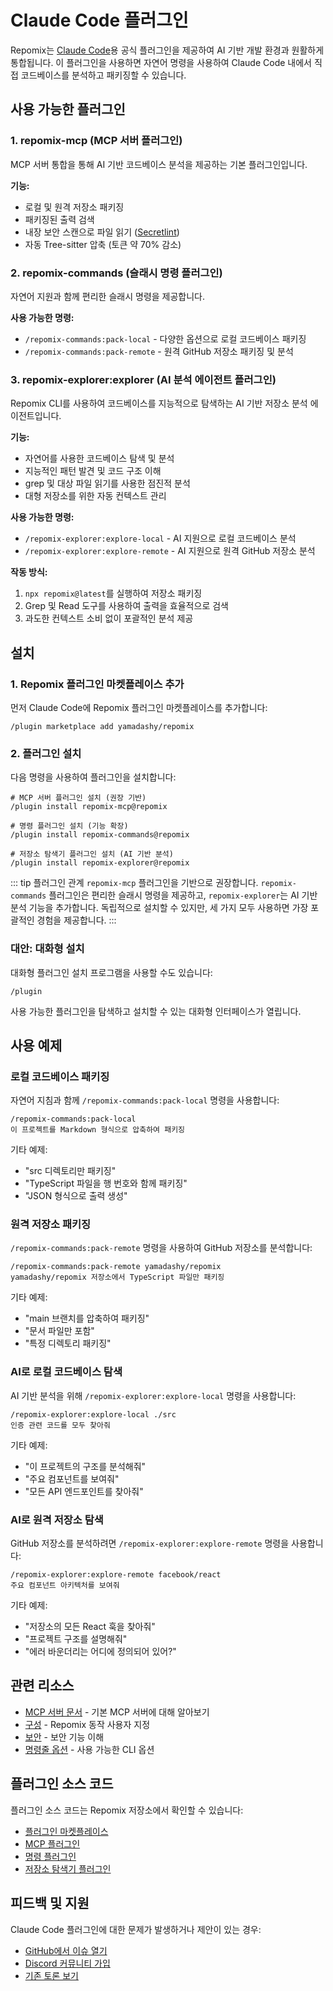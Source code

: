 # Claude Code 플러그인

Repomix는 [Claude Code](https://docs.anthropic.com/en/docs/claude-code/overview)용 공식 플러그인을 제공하여 AI 기반 개발 환경과 원활하게 통합됩니다. 이 플러그인을 사용하면 자연어 명령을 사용하여 Claude Code 내에서 직접 코드베이스를 분석하고 패키징할 수 있습니다.

## 사용 가능한 플러그인

### 1. repomix-mcp (MCP 서버 플러그인)

MCP 서버 통합을 통해 AI 기반 코드베이스 분석을 제공하는 기본 플러그인입니다.

**기능:**
- 로컬 및 원격 저장소 패키징
- 패키징된 출력 검색
- 내장 보안 스캔으로 파일 읽기 ([Secretlint](https://github.com/secretlint/secretlint))
- 자동 Tree-sitter 압축 (토큰 약 70% 감소)

### 2. repomix-commands (슬래시 명령 플러그인)

자연어 지원과 함께 편리한 슬래시 명령을 제공합니다.

**사용 가능한 명령:**
- `/repomix-commands:pack-local` - 다양한 옵션으로 로컬 코드베이스 패키징
- `/repomix-commands:pack-remote` - 원격 GitHub 저장소 패키징 및 분석

### 3. repomix-explorer:explorer (AI 분석 에이전트 플러그인)

Repomix CLI를 사용하여 코드베이스를 지능적으로 탐색하는 AI 기반 저장소 분석 에이전트입니다.

**기능:**
- 자연어를 사용한 코드베이스 탐색 및 분석
- 지능적인 패턴 발견 및 코드 구조 이해
- grep 및 대상 파일 읽기를 사용한 점진적 분석
- 대형 저장소를 위한 자동 컨텍스트 관리

**사용 가능한 명령:**
- `/repomix-explorer:explore-local` - AI 지원으로 로컬 코드베이스 분석
- `/repomix-explorer:explore-remote` - AI 지원으로 원격 GitHub 저장소 분석

**작동 방식:**
1. `npx repomix@latest`를 실행하여 저장소 패키징
2. Grep 및 Read 도구를 사용하여 출력을 효율적으로 검색
3. 과도한 컨텍스트 소비 없이 포괄적인 분석 제공

## 설치

### 1. Repomix 플러그인 마켓플레이스 추가

먼저 Claude Code에 Repomix 플러그인 마켓플레이스를 추가합니다:

```text
/plugin marketplace add yamadashy/repomix
```

### 2. 플러그인 설치

다음 명령을 사용하여 플러그인을 설치합니다:

```text
# MCP 서버 플러그인 설치 (권장 기반)
/plugin install repomix-mcp@repomix

# 명령 플러그인 설치 (기능 확장)
/plugin install repomix-commands@repomix

# 저장소 탐색기 플러그인 설치 (AI 기반 분석)
/plugin install repomix-explorer@repomix
```

::: tip 플러그인 관계
`repomix-mcp` 플러그인을 기반으로 권장합니다. `repomix-commands` 플러그인은 편리한 슬래시 명령을 제공하고, `repomix-explorer`는 AI 기반 분석 기능을 추가합니다. 독립적으로 설치할 수 있지만, 세 가지 모두 사용하면 가장 포괄적인 경험을 제공합니다.
:::

### 대안: 대화형 설치

대화형 플러그인 설치 프로그램을 사용할 수도 있습니다:

```text
/plugin
```

사용 가능한 플러그인을 탐색하고 설치할 수 있는 대화형 인터페이스가 열립니다.

## 사용 예제

### 로컬 코드베이스 패키징

자연어 지침과 함께 `/repomix-commands:pack-local` 명령을 사용합니다:

```text
/repomix-commands:pack-local
이 프로젝트를 Markdown 형식으로 압축하여 패키징
```

기타 예제:
- "src 디렉토리만 패키징"
- "TypeScript 파일을 행 번호와 함께 패키징"
- "JSON 형식으로 출력 생성"

### 원격 저장소 패키징

`/repomix-commands:pack-remote` 명령을 사용하여 GitHub 저장소를 분석합니다:

```text
/repomix-commands:pack-remote yamadashy/repomix
yamadashy/repomix 저장소에서 TypeScript 파일만 패키징
```

기타 예제:
- "main 브랜치를 압축하여 패키징"
- "문서 파일만 포함"
- "특정 디렉토리 패키징"

### AI로 로컬 코드베이스 탐색

AI 기반 분석을 위해 `/repomix-explorer:explore-local` 명령을 사용합니다:

```text
/repomix-explorer:explore-local ./src
인증 관련 코드를 모두 찾아줘
```

기타 예제:
- "이 프로젝트의 구조를 분석해줘"
- "주요 컴포넌트를 보여줘"
- "모든 API 엔드포인트를 찾아줘"

### AI로 원격 저장소 탐색

GitHub 저장소를 분석하려면 `/repomix-explorer:explore-remote` 명령을 사용합니다:

```text
/repomix-explorer:explore-remote facebook/react
주요 컴포넌트 아키텍처를 보여줘
```

기타 예제:
- "저장소의 모든 React 훅을 찾아줘"
- "프로젝트 구조를 설명해줘"
- "에러 바운더리는 어디에 정의되어 있어?"

## 관련 리소스

- [MCP 서버 문서](/guide/mcp-server) - 기본 MCP 서버에 대해 알아보기
- [구성](/guide/configuration) - Repomix 동작 사용자 지정
- [보안](/guide/security) - 보안 기능 이해
- [명령줄 옵션](/guide/command-line-options) - 사용 가능한 CLI 옵션

## 플러그인 소스 코드

플러그인 소스 코드는 Repomix 저장소에서 확인할 수 있습니다:

- [플러그인 마켓플레이스](https://github.com/yamadashy/repomix/tree/main/.claude-plugin)
- [MCP 플러그인](https://github.com/yamadashy/repomix/tree/main/.claude/plugins/repomix-mcp)
- [명령 플러그인](https://github.com/yamadashy/repomix/tree/main/.claude/plugins/repomix-commands)
- [저장소 탐색기 플러그인](https://github.com/yamadashy/repomix/tree/main/.claude/plugins/repomix-explorer)

## 피드백 및 지원

Claude Code 플러그인에 대한 문제가 발생하거나 제안이 있는 경우:

- [GitHub에서 이슈 열기](https://github.com/yamadashy/repomix/issues)
- [Discord 커뮤니티 가입](https://discord.gg/wNYzTwZFku)
- [기존 토론 보기](https://github.com/yamadashy/repomix/discussions)
